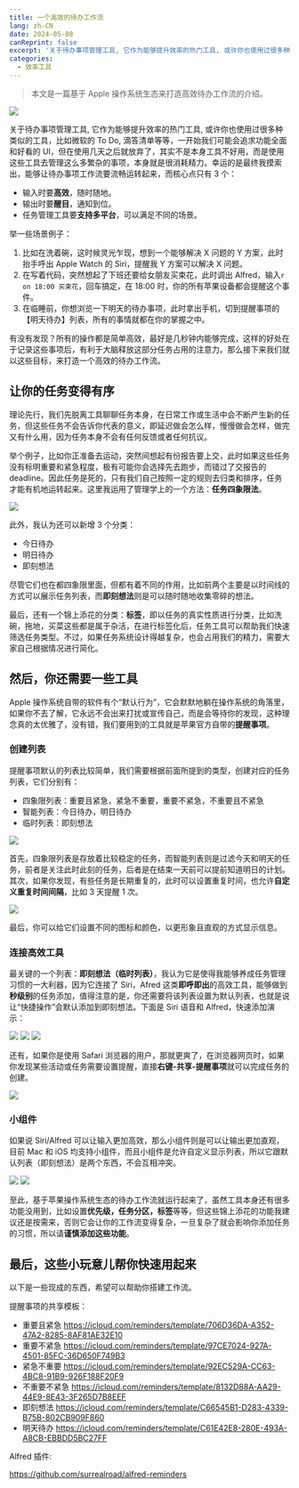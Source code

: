 ```yaml
---
title: 一个高效的待办工作流
lang: zh-CN
date: 2024-05-08
canReprint: false
excerpt: '关于待办事项管理工具, 它作为能够提升效率的热门工具, 或许你也使用过很多种类似的工具，比如微软的 To Do, 滴答清单等等，一开始我们可能会追求功能全面和好看的 UI，但在使用几天之后就放弃了，其实不是本身工具不好用，而是使用这些工具去管理这么多繁杂的事项，本身就是很消耗精力。幸运的是最终我摸索出，能够让待办事项工作流要流畅运转起来'
categories:
  - 效率工具
---
```


> 本文是一篇基于 Apple 操作系统生态来打造高效待办工作流的介绍。

![](https://narol-blog.oss-cn-beijing.aliyuncs.com/blog-img/202405172138329.svg?500x)

关于待办事项管理工具, 它作为能够提升效率的热门工具, 或许你也使用过很多种类似的工具，比如微软的 To Do, 滴答清单等等，一开始我们可能会追求功能全面和好看的 UI，但在使用几天之后就放弃了，其实不是本身工具不好用，而是使用这些工具去管理这么多繁杂的事项，本身就是很消耗精力。幸运的是最终我摸索出，能够让待办事项工作流要流畅运转起来，而核心点只有 3 个：

- 输入时要**高效**，随时随地。
- 输出时要**醒目**，通知到位。
- 任务管理工具要**支持多平台**，可以满足不同的场景。

举一些场景例子：

1. 比如在洗着碗，这时候灵光乍现，想到一个能够解决 X 问题的 Y 方案，此时抬手呼出 Apple Watch 的 Siri，提醒我 Y 方案可以解决 X 问题。
2. 在写着代码，突然想起了下班还要给女朋友买束花，此时调出 Alfred，输入`r on 18:00 买束花`，回车搞定，在 18:00 时，你的所有苹果设备都会提醒这个事件。
3. 在临睡前，你想浏览一下明天的待办事项，此时拿出手机，切到提醒事项的【明天待办】列表，所有的事情就都在你的掌握之中。

有没有发现？所有的操作都是简单高效，最好是几秒钟内能够完成，这样的好处在于记录这些事项后，有利于大脑释放这部分任务占用的注意力。那么接下来我们就以这些目标，来打造一个高效的待办工作流。

## 让你的任务变得有序

理论先行，我们先脱离工具聊聊任务本身，在日常工作或生活中会不断产生新的任务，但这些任务不会告诉你代表的意义，即延迟做会怎么样，慢慢做会怎样，做完又有什么用，因为任务本身不会有任何反馈或者任何抗议。

举个例子，比如你正准备去运动，突然间想起有份报告要上交，此时如果这些任务没有标明重要和紧急程度，极有可能你会选择先去跑步，而错过了交报告的 deadline。因此任务是死的，只有我们自己按照一定的规则去归类和排序，任务才能有机地运转起来。这里我运用了管理学上的一个方法：**任务四象限法**。

![](https://narol-blog.oss-cn-beijing.aliyuncs.com/blog-img/202405172155640.svg?500x)

此外，我认为还可以新增 3 个分类：

- 今日待办
- 明日待办
- 即刻想法

尽管它们也在都四象限里面，但都有着不同的作用，比如前两个主要是以时间线的方式可以展示任务列表，而**即刻想法**则是可以随时随地收集零碎的想法。

最后，还有一个锦上添花的分类：**标签**，即以任务的真实性质进行分类，比如洗碗，拖地，买菜这些都是属于杂活，在进行标签化后，任务工具可以帮助我们快速筛选任务类型。不过，如果任务系统设计得越复杂，也会占用我们的精力，需要大家自己根据情况进行简化。

## 然后，你还需要一些工具

Apple 操作系统自带的软件有个“默认行为”，它会默默地躺在操作系统的角落里，如果你不去了解，它永远不会出来打扰或宣传自己，而是会等待你的发现，这种理念真的太优雅了，没有错，我们要用到的工具就是苹果官方自带的**提醒事项**。

### 创建列表

提醒事项默认的列表比较简单，我们需要根据前面所提到的类型，创建对应的任务列表，它们分别有：

- 四象限列表：重要且紧急，紧急不重要，重要不紧急，不重要且不紧急
- 智能列表：今日待办，明日待办
- 临时列表：即刻想法

![](https://narol-blog.oss-cn-beijing.aliyuncs.com/blog-img/202405161836157.png?300x)

首先，四象限列表是存放着比较稳定的任务，而智能列表则是过滤今天和明天的任务，前者是关注此时此刻的任务，后者是在结束一天前可以提前知道明日的计划。
其次，如果你发现，有些任务是长期重复的，此时可以设置重复时间，也允许**自定义重复时间间隔**，比如 3 天提醒 1 次。

![](https://narol-blog.oss-cn-beijing.aliyuncs.com/blog-img/202405162320320.png?300x)

最后，你可以给它们设置不同的图标和颜色，以更形象且直观的方式显示信息。

### 连接高效工具

最关键的一个列表：**即刻想法（临时列表）**，我认为它是使得我能够养成任务管理习惯的一大利器，因为它连接了 Siri，Afred 这类**即呼即出**的高效工具，能够做到**秒级别**的任务添加，值得注意的是，你还需要将该列表设置为默认列表，也就是说让“快捷操作”会默认添加到即刻想法。下面是 Siri 语音和 Alfred，快速添加演示：

![](https://narol-blog.oss-cn-beijing.aliyuncs.com/blog-img/202405162229700.gif?500x)
![](https://narol-blog.oss-cn-beijing.aliyuncs.com/blog-img/202405162222470.gif?500x)
![](https://narol-blog.oss-cn-beijing.aliyuncs.com/blog-img/202405162242056.gif?300x)

还有，如果你是使用 Safari 浏览器的用户，那就更爽了，在浏览器网页时，如果你发现某些活动或任务需要设置提醒，直接**右键-共享-提醒事项**就可以完成任务的创建。

![](https://narol-blog.oss-cn-beijing.aliyuncs.com/blog-img/202405162333951.gif?500x)

### 小组件

如果说 Siri/Alfred 可以让输入更加高效，那么小组件则是可以让输出更加直观，目前 Mac 和 iOS 均支持小组件，而且小组件是允许自定义显示列表，所以它跟默认列表（即刻想法）是两个东西，不会互相冲突。

![](https://narol-blog.oss-cn-beijing.aliyuncs.com/blog-img/202405162317910.gif?300x)
![](https://narol-blog.oss-cn-beijing.aliyuncs.com/blog-img/202405162309188.gif?500x)

至此，基于苹果操作系统生态的待办工作流就运行起来了，虽然工具本身还有很多功能没用到，比如设置**优先级，任务分区，标签**等等，但这些锦上添花的功能我建议还是按需来，否则它会让你的工作流变得复杂，一旦复杂了就会影响你添加任务的习惯，所以请**谨慎添加这些功能**。

## 最后，这些小玩意儿帮你快速用起来

以下是一些现成的东西，希望可以帮助你搭建工作流。

提醒事项的共享模板：

- 重要且紧急 https://icloud.com/reminders/template/706D36DA-A352-47A2-8285-8AF81AE32E10
- 重要不紧急 https://icloud.com/reminders/template/97CE7024-927A-4501-85FC-36D650F749B3
- 紧急不重要 https://icloud.com/reminders/template/92EC529A-CC63-4BC8-91B9-926F188F20F9
- 不重要不紧急 https://icloud.com/reminders/template/8132D88A-AA29-44E9-8E43-3F265D7B8EEF
- 即刻想法 https://icloud.com/reminders/template/C66545B1-D283-4339-B75B-802CB909F860
- 明天待办 https://icloud.com/reminders/template/C61E42E8-280E-493A-A8CB-EBBDD5BC27FF

Alfred 插件:

https://github.com/surrealroad/alfred-reminders
